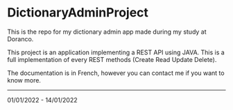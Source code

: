 # DictionaryAdminProject
This is the repo for my dictionary admin app made during my study at Doranco.

This project is an application implementing a REST API using JAVA. This is a full implementation of every REST methods (Create Read Update Delete). 

The documentation is in French, however you can contact me if you want to know more.

---
01/01/2022 - 14/01/2022
